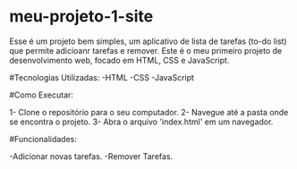 # meu-projeto-1-site
 Esse é um projeto bem simples, um aplicativo de lista de tarefas (to-do list) que permite adicioanr tarefas e remover. Este é o meu primeiro projeto de desenvolvimento web, focado em HTML, CSS e JavaScript.
 
#Tecnologias Utilizadas:
-HTML
-CSS
-JavaScript

#Como Executar:

1- Clone o repositório para o seu computador.
2- Navegue até a pasta onde se encontra o projeto.
3- Abra o arquivo 'index.html' em um navegador.

#Funcionalidades:

-Adicionar novas tarefas.
-Remover Tarefas.
